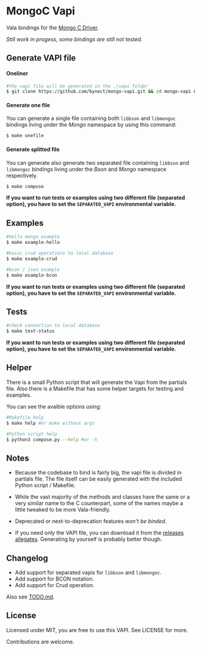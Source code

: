 # MongoC Vapi

Vala bindings for the [Mongo C Driver](https://github.com/mongodb/mongo-c-driver "mongoc driver").

_Still work in progess, some bindings are still not tested._

## Generate VAPI file
#### Oneliner
```sh
#the vapi file will be generated in the ./vapi folder
$ git clone https://github.com/bynect/mongo-vapi.git && cd mongo-vapi && make compose
```

#### Generate one file
You can generate a single file containing both `libbson` and `libmongoc` bindings living under the _Mongo_ namespace by using this command:
```sh
$ make onefile
```

#### Generate splitted file
You can generate also generate two separated file containing `libbson` and `libmongoc` bindings living under the _Bson_ and _Mongo_ namespace respectively.
```sh
$ make compose
```
__If you want to run tests or examples using two different file (separated option), you have to set the `SEPARATED_VAPI` environmental variable.__


## Examples
```sh
#hello mongo example
$ make example-hello

#basic crud operations to local database
$ make example-crud

#bcon / json example
$ make example-bcon
```
__If you want to run tests or examples using two different file (separated option), you have to set the `SEPARATED_VAPI` environmental variable.__


## Tests

```sh
#check connection to local database
$ make test-status
```
__If you want to run tests or examples using two different file (separated option), you have to set the `SEPARATED_VAPI` environmental variable.__


## Helper
There is a small Python script that will generate the Vapi from the partials file.
Also there is a Makefile that has some helper targets for testing and examples.

You can see the avaible options using:
```sh
#Makefile help
$ make help #or make without args

#Python script help
$ python3 compose.py --help #or -h
```


## Notes
* Because the codebase to bind is fairly big, the vapi file is divided in partials file. The file itself can be easily generated with the included Python script / Makefile.

* While the vast majority of the methods and classes have the same or a very similar name to the C counterpart, some of the names maybe a little tweaked to be more Vala-friendly.

* Deprecated or next-to-deprecation features _won't be binded_.

* If you need only the VAPI file, you can download it from the [releases allegates](https://github.com/bynect/mongo-vapi/releases). Generating by yourself is probably better though.


## Changelog
* Add support for separated vapis for `libbson` and `libmongoc`.
* Add support for BCON notation.
* Add support for Crud operation.

Also see [TODO.md](./TODO.md).


## License
Licensed under MIT, you are free to use this VAPI. See LICENSE for more.

Contributions are welcome.
